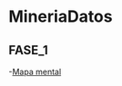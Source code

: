 # MineriaDatos

## FASE_1
-[Mapa mental](https://github.com/JaclynOrtiz/MineriaDatos/blob/main/MapaMental_1_1851895.pdf)
